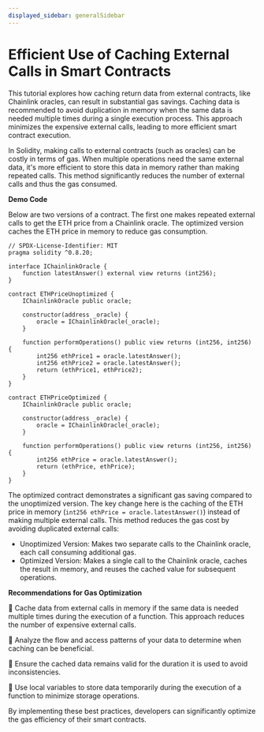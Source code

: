 ```yaml
---
displayed_sidebar: generalSidebar
---
```


# Efficient Use of Caching External Calls in Smart Contracts

This tutorial explores how caching return data from external contracts, like Chainlink oracles, can result in substantial gas savings. Caching data is recommended to avoid duplication in memory when the same data is needed multiple times during a single execution process. This approach minimizes the expensive external calls, leading to more efficient smart contract execution.

In Solidity, making calls to external contracts (such as oracles) can be costly in terms of gas. When multiple operations need the same external data, it's more efficient to store this data in memory rather than making repeated calls. This method significantly reduces the number of external calls and thus the gas consumed.

**Demo Code**

Below are two versions of a contract. The first one makes repeated external calls to get the ETH price from a Chainlink oracle. The optimized version caches the ETH price in memory to reduce gas consumption.

```solidity
// SPDX-License-Identifier: MIT
pragma solidity ^0.8.20;

interface IChainlinkOracle {
    function latestAnswer() external view returns (int256);
}

contract ETHPriceUnoptimized {
    IChainlinkOracle public oracle;

    constructor(address _oracle) {
        oracle = IChainlinkOracle(_oracle);
    }

    function performOperations() public view returns (int256, int256) {
        int256 ethPrice1 = oracle.latestAnswer();
        int256 ethPrice2 = oracle.latestAnswer();
        return (ethPrice1, ethPrice2);
    }
}

contract ETHPriceOptimized {
    IChainlinkOracle public oracle;

    constructor(address _oracle) {
        oracle = IChainlinkOracle(_oracle);
    }

    function performOperations() public view returns (int256, int256) {
        int256 ethPrice = oracle.latestAnswer();
        return (ethPrice, ethPrice);
    }
}
```

The optimized contract demonstrates a significant gas saving compared to the unoptimized version. The key change here is the caching of the ETH price in memory (`int256 ethPrice = oracle.latestAnswer()`) instead of making multiple external calls. This method reduces the gas cost by avoiding duplicated external calls:

- Unoptimized Version: Makes two separate calls to the Chainlink oracle, each call consuming additional gas.
- Optimized Version: Makes a single call to the Chainlink oracle, caches the result in memory, and reuses the cached value for subsequent operations.

**Recommendations for Gas Optimization**

🌟 Cache data from external calls in memory if the same data is needed multiple times during the execution of a function. This approach reduces the number of expensive external calls.

🌟 Analyze the flow and access patterns of your data to determine when caching can be beneficial.

🌟 Ensure the cached data remains valid for the duration it is used to avoid inconsistencies.

🌟 Use local variables to store data temporarily during the execution of a function to minimize storage operations.

By implementing these best practices, developers can significantly optimize the gas efficiency of their smart contracts.

